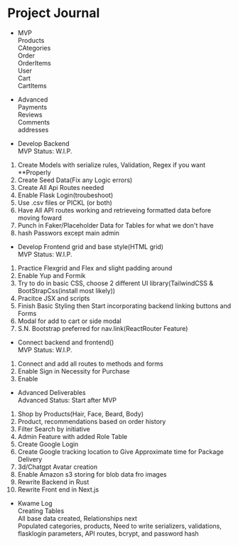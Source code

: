 # Project Journal 
<!-- Kwame Notes -->
<!-- Can use for one line break in sentences <li></li>, <br></br>, and <pre></pre> -->
<!-- Can use <p></p> tags to create newline and space between lines -->
<!-- <textarea></textarea> Opening text box -->
<!-- <span></span> and <style></style> for styling or id's and Class names-->


<p>

- MVP <br>
Products <br>
CAtegories <br>
Order <br>
OrderItems <br>
User <br>
Cart <br>
CartItems <br>

- Advanced <br>
Payments <br>
Reviews <br>
Comments <br>
addresses <br>

- Develop Backend <br>
MVP Status: W.I.P.<br>
<ol>
<li>Create Models with serialize rules, Validation, Regex if you want **Properly</li>
<li>Create Seed Data(Fix any Logic errors)</li>
<li>Create All Api Routes needed</li>
<li>Enable Flask Login(troubeshoot)</li>
<li>Use .csv files or PICKL (or both)</li>
<li>Have All API routes working and retrieveing formatted data before moving foward</li>
<li>Punch in Faker/Placeholder Data for Tables for what we don't have</li>
<li>hash Passwors except main admin</li>
</ol>

- Develop Frontend grid and base style(HTML grid)<br>
MVP Status: W.I.P.<br>
<ol>
<li>Practice Flexgrid and Flex and slight padding around</li>
<li>Enable Yup and Formik</li>
<li>Try to do in basic CSS, choose 2 different UI library(TailwindCSS & BootStrapCss(install most likely))</li>
<li>Pracitce JSX and scripts</li>
<li>Finish Basic Styling then Start incorporating backend linking buttons and Forms</li>
<li>Modal for add to cart or side modal</li>
<li>S.N. Bootstrap preferred for nav.link(ReactRouter Feature)</li>
</ol>

- Connect backend and frontend()<br>
MVP Status: W.I.P.<br>
<ol>
<li>Connect and add all routes to methods and forms</li>
<li>Enable Sign in Necessity for Purchase</li>
<li>Enable</li>
</ol>

- Advanced Deliverables<br>
Advanced Status: Start after MVP<br>
<ol>
<li>Shop by Products(Hair, Face, Beard, Body)</li>
<li>Product, recommendations based on order history</li>
<li>Filter Search by initiative</li>
<li>Admin Feature with added Role Table</li>
<li>Create Google Login</li>
<li>Create Google tracking location to Give Approximate time for Package Delivery</li>
<li>3d/Chatgpt Avatar creation</li>
<li>Enable Amazon s3 storing for blob data fro images</li>
<li>Rewrite Backend in Rust</li>
<li>Rewrite Front end in Next.js</li>
</ol>
</p>



- Kwame Log<br>
Creating Tables<br> 
All base data created, Relationships next<br>
Populated categories, products, Need to write serializers, validations, flasklogin parameters, API routes, bcrypt, and password hash  <br>


<!-- ######################## Bold-Skin Product's  ######

key : value pair for icons

bootstrap jumbotron & install & link bootstrap in app.jsx

Product Intiative Column, with intiatives
fetch data and .split string at commas and do comparison of the string value 
set value equal to icon image
In frontend use <p> for image and post text next to it. Flex box 
write function of front end to add icon
key = intiative
value = 


Details: 
Skin: vitamin D, for Vitamin E. For all skin types, including sensitive skin. Clean, vegan, gluten-free , earth-conscious, & sustainable.
Hair Scalp: For all Hair/Scalp types, including sensitive scalps. Clean, vegan, gluten-free earth-conscious, & sustainable.
Scrubs: Powered by AHAs, fruit enzymes and sugar, this triple action scrub
Face & Beard: 
Body:  

How to Use(Accordion?) idk how i feel about it

#####################
##### Blueprint #####
#####################
############################### MAIN DISPLAY 
# name: Bold Beard Balm (Right)
# images: Beard Moisturizer (Left[ALL IMAGES])
# price: 24.99 (Right)
# quantity: 50 (Right)
# initiative: 
Gluten-Free, Contains Recylced Materials, Recyclebale, Non-comedogenic, Non-carcogenic, Vegan & Naturally Sourced

############################### DETAILS DISPLAY
# Elevator Pitch/One word description:
"
Think of a Product that makes your beard turn heads, a moisturizer that makes you beard as shiny as the diamonds on your jewelry. 
"
# description2: 
"
Find out how great your beard can look. When you use our Bold Beard Balm to shape, smooth and define facial hair. Beard hair should be moisturized regularly to foster growth. Our beard balm works on beards of all types, from loose and wavy Easy-to-tame beards and it's especially great for Hard-to-tame beards that require a bit of taming before you head out. It seal's lasting & nourishing moisture in using tested vegan & oils. Bold Beard-Balm requires little amounts for use, all while having a very consistent spread. Bold Beard-Balm has dense and tacky consistency, which is a big assist when it comes to shaping and defining your beard look. We Know You will Love it! 
"
# Application: 
"
Use a Bold Comb and Apply to Already Lightly combed and wet beard
"
# storage: 
" Store in Cool-dry Area " 

############################# INGREDIENTS DISPLAY 
# ingredients: 
Castor Seed Oil, Shea Butter, Grape Seed oil, Candelilla Wax, Coconut oil, Carnauba Wax, Hydrogenated Castor oil, Passion Fruit Seed Oil, Argan Kernel Oil, Tea Tree Leaf Oil, Palm oil, Omega-3 oils, Fragrance 


###### Done #####

# name: "BoldSkin Wavy Curl Comb" (Zebra and Black)
# images: 3a "Black" Comb, 3a "Zebra" Comb 
# price: 24.99
# quantity: 50
# initiative: 
Recyclebale, Non-comedogenic, Non-carcogenic, Cruelty-free, Vegan & Naturally Sourced
# Elevator Pitch: 
"
Imagine a looking at a person with gorgeous hair and they pull out this stylish comb and you can't stop staring because you don't know which looks better, now imagine your that person being stared at is you. 
"
# description:
"
Comb designed to help get those wavy curls mositurized, untangled and ready for events of all types. 
" 
# ingredients: Contains Recylced Materials, Non-Carcengonic ink 
# storage: "Please do not drop boiling water or store in Heavy Sunlight for Extended Periods at a time" 

# name: "3c Bold Comb" 
# images: 3c comb Front, 3c comb Back  
# price: 24.99
# quantity: 50
# initiative: Gluten-Free, Contains Recylced Materials, Recyclebale, Non-comedogenic, Non-carcogenic
# Elevator pitch:
"Think of a 3c comb that doesn't pull on your scalp and make you go to bed with a tender scalp and is ethically sourced"
# description: 
"
Comb designed to help mositurize and get threw those tight curls in a easy and painless way , untangled and ready for events of all types
"
# ingredients: Contains Recylced Materials, Non-Carcengonic ink 
# storage: "Please do not drop boiling water or store in Heavy Sunlight for Extended Periods at a time"


# name: BoldSkin Soft Brush
# image: Bamboo "Soft" Bristle Brushes
# price: 24.99
# quantity: 50
# Elevator Pitch:
" Ethically Sourced, durable, sustainable, and pocketable high-quality soft bristle brush "
# description: 
"
Made out of the strongest and sustainable Wood on the planet, Recylcled-Bamboo, Paired with thousands of Non-Cruelty, Boar-Bristle Brushes. Boar-bristle brushes are know for their exceptional smoothing and shine-enhancing abilities. Built to last and built to apply the last brushes needed on any wave stlye
"
# initiative: 
Contains Recylced Materials, Recyclebale, Non-carcogenic, Vegan & Cruelty free, Personal Care, Clean & Naturally Derived
# ingredients: Cleanly-sourced and Reused-Bamboo, Cruelty-free Boar-Bristle Brushes
# storage: 
"Regularly clean bristles every 3 months.
Do not soak or leave wood in Water for long perids of Time"


############### Jogger sets 
# name: "BoldSkin" jogger set (Beige)
# images: Beige Jogger (Front and Back)
# price: 89.99
# quantity: 50
# Elevator Pitch: 
"A Cozy Slip-in Jogger made from recycled and ethically sourced cotton, that you will never want to take off. Oh did i mention it look's really good on you To?"
# description: 
"
Created in a cruelty free enviornment and made from ethically and reycled sourced cotton and hemp. 
A stylish and concious way to end the Fast Fashion Trend that is slowly killling our planet. 
"
# initiative: 
Gluten-Free, Contains Recylced and Cruelty Free Cotton, Recyclebale, Non-comedogenic, Non-carcogenic
# ingredients: Cotton & hemp
# storage: 
Wash on Slow, on cold and Warm and Please AirDry


############################ Make T-shirt Route with options
# Images: LightGrey_T(Front and Back)
# name: BoldSkin Grey T-shirt
# description: 
"
Created in a cruelty free enviornment and made from ethically and reycled sourced cotton and hemp. 
A stylish and concious way to end the Fast Fashion Trend that is slowly killling our planet. 
"
# price: 34.99
# quantity: 50
# initiative: Gluten-Free, Contains Recylced Materials, Recyclebale, Non-comedogenic, Non-carcogenic, Cruelty-free, Vegan & Naturaly Sourced 
# ingredients: Cotton & hemp
# storage: 
Wash on Slow, on cold and Warm and Please AirDry

# Images: White_T(Front and Back)
# name: BoldSkin White T-shirt
# price: 27.99
# quantity: 50
# initiative: Gluten-Free, Contains Recylced Materials, Recyclebale, Non-comedogenic, Non-carcogenic, Cruelty-free, Vegan & Naturaly Sourced 
# description: 
"
Created in a cruelty free enviornment and made from ethically and reycled sourced cotton and hemp. 
A stylish and concious way to end the Fast Fashion Trend that is slowly killling our planet. 
"
# ingredients: 
Gluten-Free, Contains Recylced and Cruelty Free Cotton, Recyclebale, Non-comedogenic, Non-carcogenic
# ingredients: Cotton & hemp
# storage: 
Wash on Slow, on cold and Warm and Please AirDry

# name: BoldSkin Black T-shirt
# Images: Black_T(Front and Back)
# price: 29.99
# quantity: 50
# initiative: Contains Recylced and Cruelty Free Cotton, Recyclebale, Non-comedogenic, Non-carcogenic, Cruelty-free, Vegan & Naturaly Sourced 
# description: 
"
Created in a cruelty free enviornment and made from ethically and reycled sourced cotton and hemp. 
A stylish and concious way to end the Fast Fashion Trend that is slowly killling our planet. 
"
# ingredients: Cotton & hemp
# storage: 
Wash on Slow, on cold and Warm and Please AirDry

################################# Loc's 
# name: Locced-In Styling Gel 
# Images: Loc's/Braid Styling Gel (mango scented)
# price: 14.99
# quantity: 50
# initiative: Gluten-Free, Contains Recylced Materials, Recyclebale, Non-comedogenic, Non-carcogenic, Cruelty-free, Vegan & Naturaly Sourced 
# description: 
"
Naturally sourced loc gel designed for resistant and Hard to Hold Locks and Hair. Maintains locks, twists and naturals. Holds resistant, color, treated and grey hair. No flaking, no build up, no alcohol. Defines natural curl pattern.
" 
# application :
" Wash and condition Hair. Get prepartion's for Styling add gel as you apply style."
# ingredients:  
Water, Carbomer, Triethanolamine, Soy Bean Oil, VP/DMAPA and Acrylates Copolymer Styrene/Acrylate Copolymer, Yarrow Roots Extract, Rosemary Extract, Nettle Extract, Caprylyl Glycol Phenoxyethanol, Fragrance
# storage:
keep in cool & non-humid Area. 

# name: Smell Good Lotion(or Butter )
# Images: Body fragranced lotion (3 different types)
# price: 19.99
# quantity: 50
# initiative: Gluten-Free, Contains Recylced Materials, Recyclebale, Non-comedogenic, Non-carcogenic, Cruelty-free, Vegan & Naturaly Sourced 
# Elevator Pitch: ""
# description: 
"
Made with all skin type's in mind, oily, coarse, soft, and sensitive. Apply across body and watch the magic happen as you skin get's a Deep hydration and and noursihment. Made with skin revitalization in mind. Fragrance and nourish your body with this curated whipped Smell Good lotion loaded with nearly 25% rich butters and restorative tropical oils and extracts.
As men we have a teendency to get up and Go but after 1-3 application's of this butter, your partner and your skin will thank you and we highly expect you to become a returning customer!
"
# appliation: 
for best result when applied to damp skin

# ingredients:
Kalahari Melon oil, Sorrel oil, Baobab oil, Sunflower oil, Rice Bran oil, Coconut oil, Jojoba oil, Shea Butter, Mango butter, Frangrance
# storage: 
Store in a low humid & cool Dry Place 

# name: Feel Good Deodorant
# Images: Deodorant (3 different scents)(Bourbon, Palm Tree, PlayMaker)
# initiative: Gluten-Free, Contains Recylced Materials, Recyclebale, Non-comedogenic, Non-carcogenic
# price: 14.99
# quantity: 50
# Elevator Pitch: ""
# description: 
"
Smell good and forget the things that make you stress with out Feel Good Deodorant made with sustainability in mind and 99% plastic free. Our high-performance formula is naturally derived, clean, vegan & dermatologist-tested—formulated without parabens, phthalates and silicones. Our nature-inspired scents are bold, fresh, memorable and created with upcycled ingredients and essential oils. Made for all type's of men wether it's All day constructuion or desk work. Your partner will thank you, and your Mom will ask "What are you wearing? Smells Good. Guaranteed." 
"
# ingredients: Hemp, Coconut oil, Rosemary Extract, Arrowroot Powder, Shea Butter, Sunflower Seed Wax, Candelilla Wax, (Rosemary) Flower Extract, Soybean oil, Lavandin Oil, Basil Oil, Geranium Oil, Rosemary Oil and Fragrance
# storage:
 
# name: Hair growth oil
# Images: Hair Growth oil
# price: 
# quantity: 50
# Elevator Pitch: 
""
# description: 
"
Male pattern badness is a real thing alot majority of men suffer from it in some form, wether it be in your face or starting to persist and yes you used to have a beautiful full head of hair in you 20's but to restore that scalp right now to that legally draftable glory try our Follicle Stimulating, DHT Blocking, Hair growth tested-oil formula, to achieve the fastest and heathiest hair growth possible. Sustainably hand blended and has regrown Hair of ALl types and all genders also promotes excelled hair growth.   
"
# application: "Apply 3 times a week before washing, Use our BoldSkin Shampoo & cleanse scalp"
# Roller once a week to stimulate your follicles.
# Use our Shmapoo and CLeanse your scalp
# initiative: Gluten-Free, Recyclebale, Non-comedogenic, Non-carcogenic, Vegan, Cruelty Free & Ethically Sourced 
# ingredients:
jojoba oil, Rosemary oil, Green Coffee Bean Oil, peppermint oil, Pumpkin Seed oil, Argan Oil, Tea Tree Oil, Lavendar Oil   
# storage: 
Store in cool Dry place and Keep away from Sunlight 

# HAIR GROWTH SCIENCE(Actually Real)
Researchers found in this study, which compared Rosemary Oil to Minoxidil (the active ingredient in Rogaine) that the natural remedy was just as effective OTC drug. Caffeine can help decrease DHT and increase growth factors as shown in this study. In another study they even boldly state in their title that "Peppermint Oil Promotes Hair Growth Without Toxic Signs"! There was even a randomized double blind trial that showedlavender, rosemary, thyme, cedarwood  essential oils to be a safe and effective treatment of Alopecia Areata! Pumpkin seed oil can help reduce DHT and the study shows that it “provides evidence of a promising potential role of PSO in treating Female Pattern Hair Loss”. This shows us that natural remedies can be just as effective than the OTC in helping to promote hair growth and prevent hair loss!

############### Needed Products 
# images: Bold Scalp Conditioner 
# name: BoldSkin Hard Brush
# description: 
# price: 24.99
# quantity: 50
# initiative: Gluten-Free, Contains Recylced Materials, Recyclebale, Non-comedogenic, Non-carcogenic
# ingredients: 
# storage:

# images: Bold Scalp exfoiliater 
# name: BoldSkin Hard Brush
# description: 
# price: 24.99
# quantity: 50
# initiative: Gluten-Free, Contains Recylced Materials, Recyclebale, Non-comedogenic, Non-carcogenic
# ingredients: 
# storage:

# images: Bold Face Scrub
# name: BoldSkin Hard Brush
# description: 
# price: 24.99
# quantity: 50 
# initiative: Gluten-Free, Contains Recylced Materials, Recyclebale, Non-comedogenic, Non-carcogenic
# ingredients: 
# storage:

# images: Bold Face Exfoiliater
# name: BoldSkin Hard Brush
# description: 
# price: 24.99
# quantity: 50
# initiative: Gluten-Free, Contains Recylced Materials, Recyclebale, Non-comedogenic, Non-carcogenic
# ingredients: 
# storage:

# images: Bold Face Moisturizer
# name: BoldSkin Hard Brush
# description: 
# price: 24.99
# quantity: 50
# initiative: Gluten-Free, Contains Recylced Materials, Recyclebale, Non-comedogenic, Non-carcogenic
# ingredients: 
# storage:

# images: Beard Wash
# name: BoldSkin Hard Brush
# description: 
# price: 24.99
# quantity: 50
# initiative: Gluten-Free, Contains Recylced Materials, Recyclebale, Non-comedogenic, Non-carcogenic
# ingredients: 
# storage:

# images: Beard Exfoilater
# name: BoldSkin Hard Brush
# description: 
# price: 24.99
# quantity: 50
# initiative: Gluten-Free, Contains Recylced Materials, Recyclebale, Non-comedogenic, Non-carcogenic
# ingredients: 
# storage:


# images: Bold Skin Scrub
# name: BoldSkin Hard Brush
# description: 
# price: 24.99
# quantity: 50
# initiative: Gluten-Free, Contains Recylced Materials, Recyclebale, Non-comedogenic, Non-carcogenic
# ingredients: 
# storage:

# images: Bold Skin Wash 
# name: BoldSkin Hard Brush
# description: 
# price: 24.99
# quantity: 50
# initiative: Gluten-Free, Contains Recylced Materials, Recyclebale, Non-comedogenic, Non-carcogenic
# ingredients: 
# storage:

###########################
### ME BEING SUPER EXTRA ##
###########################
# images: Bold Skin Bluetooth Clippers 
# images: Bold Skin Razer
# images: Bold SKin Shaving Gel
# images: Acv rinse
# images: beard balm
# images: Scalp exfoilater (For troublesome or oily scalps)

# images: Comb (Thick, Fine, Medium)
# name: BoldSkin Hard Brush
# description: 
# price: 24.99
# quantity: 50
# initiative: Gluten-Free, Contains Recylced Materials, Recyclebale, Non-comedogenic, Non-carcogenic
# ingredients: 
# storage:

# images: Summer grey jogger set
# name: BoldSkin Summer set
# description: 
# price: 59.99
# quantity: 50
# initiative: Gluten-Free, Contains Recylced Materials, Recyclebale, Non-comedogenic, Non-carcogenic
# ingredients: 
# storage:

# images: Bold Man's Comb (fine & Bold) 
# name: " "BoldSkin" Comb" (Card for each Type or Dropdown )
# description: 
"
 Comb hust ethically Sorced 
"
# price: 19.99
# quantity: 50
# initiative: 
Contains Recylced Materials, Recyclebale, Non-carcogenic, Vegan & Cruelty free, Personal Care, Clean & Naturally Derived
# ingredients: 
# storage: "Please do not drop boiling water or store in Heavy Sunlight for Extended Periods at a time"

# images: Loc's Moisturizer
# name: Loc 
# description: 
# price: 24.99
# quantity: 50
# initiative: Gluten-Free, Contains Recylced Materials, Recyclebale, Non-comedogenic, Non-carcogenic
# ingredients: 
# storage:

# images: Loc's scalp oil (hair growth oil)
# name: BoldSkin Hard Brush
# description: 
# price: 24.99
# quantity: 50
# initiative: Gluten-Free, Contains Recylced Materials, Recyclebale, Non-comedogenic, Non-carcogenic
# ingredients: 
# storage:

# images: Loc's Shiner
# name: BoldSkin Hard Brush
# description: 
# price: 24.99
# quantity: 50
# initiative: Gluten-Free, Contains Recylced Materials, Recyclebale, Non-comedogenic, Non-carcogenic
# ingredients: 
# storage:

# images: Hair pins (For styling???)
# name: BoldSkin Hard Brush
# description: 
# price: 24.99
# quantity: 50
# initiative: Gluten-Free, Contains Recylced Materials, Recyclebale, Non-comedogenic, Non-carcogenic
# ingredients: 
# storage:

# images: Concealer per skin color (create skin palettes for site) (Unsure)
# name: BoldSkin Hard Brush
# description: 
# price: 24.99
# quantity: 50
# initiative: Gluten-Free, Contains Recylced Materials, Recyclebale, Non-comedogenic, Non-carcogenic
# ingredients: 
# storage:

# image: Hard Bristle Brushes (Needed)
# name: BoldSkin Hard Brush
# description: 
# price: 24.99
# quantity: 50
# initiative: Gluten-Free, Contains Recylced Materials, Recyclebale, Non-comedogenic, Non-carcogenic
# ingredients:
# storage: 
  -->